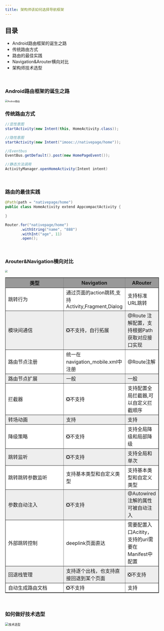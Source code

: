```yaml
---
title: 架构师该如何选择导航框架
---
```


## 目录

- Android路由框架的诞生之路
- 传统路由方式
- 路由的最佳实践
- Navigation&Arouter横向对比
- 架构师技术选型

<br/>

### Android路由框架的诞生之路

<img src="Android路由.png" alt="Android路由" style="zoom:50%;" />

<br/>

### 传统路由方式

```java
//显性意图
startActivity(new Intent(this, HomeActivity.class));

//隐性意图
startActivity(new Intent("imooc://nativepage/home"));

//Eventbus
EventBus.getDefault().post(new HomePageEvent());

//静态方法调用
ActivityManager.openHomeActivity(Intent intent)
```

<br/>

### 路由的最佳实践

```java
@Path(path = "nativepage/home")
public class HomeActivity extend AppcompactActivity {
    
}

Router.for("nativepage/home")
       .withString("name", "888")
       .withInt("age", 11)
       .open();
```



<br/>

### Arouter&Navigation横向对比
<img src="/imgs/route/路由框架.png" style="zoom:50%;" />
<table border="1">
  <tr bgcolor="#999999">
    <th width="310">类型</th>
    <th> Navigation</th>
    <th> ARouter</th>
  </tr>
  <tr  bgcolor="#ffffff">
    <td>跳转行为</td>
    <td>通过页面的action跳转,支持Activity,Fragment,Dialog</td>
    <td>支持标准URL跳转</td>
  </tr>
  <tr  bgcolor="#eeeeee">
   <td>模块间通信</td>
   <td>❎不支持，自行拓展</td>
   <td>@Route 注解配置，支持根据Path获取对应接口实现</td>
  </tr>
   <tr  bgcolor="#ffffff">
    <td>路由节点注册</td>
    <td>统一在navigation_mobile.xml中注册</td>
    <td>@Route注解</td>
  </tr>
  <tr  bgcolor="#eeeeee">
   <td>路由节点扩展</td>
   <td>一般</td>
   <td>一般 </td>
  </tr>
  <tr  bgcolor="#ffffff">
   <td>拦截器</td>
   <td>❎不支持 </td>
   <td>支持配置全局拦截器,可以自定义拦截顺序 </td>
  </tr>
  <tr  bgcolor="#eeeeee">
   <td>转场动画</td>
   <td>支持</td>
   <td>支持</td>
  </tr>
   <tr  bgcolor="#ffffff">
   <td>降级策略</td>
   <td>❎不支持</td>
   <td>支持全局降级和局部降级 </td>
  </tr>
    <tr  bgcolor="#eeeeee">
   <td>跳转监听</td>
   <td>❎不支持</td>
   <td>支持全局和单次 </td>
  </tr>
  <tr  bgcolor="#ffffff">
   <td>跳转跳转参数监听</td>
   <td>支持基本类型和自定义类型</td>
   <td>支持基本类型和自定义类型</td>
  </tr>
  <tr  bgcolor="#eeeeee">
   <td>参数自动注入</td>
   <td>❎不支持</td>
   <td>@Autowired 注解的属性可被自动注入</td>
  </tr>
   <tr  bgcolor="#ffffff">
   <td>外部跳转控制</td>
   <td>deeplink页面直达 </td>
   <td>需要配置入口Acitity，支持的uri需要在Manifest中配置</td>
  </tr>
     <tr  bgcolor="#eeeeee">
   <td>回退栈管理</td>
   <td>支持逐个出栈，也支持直接回退到某个页面 </td>
   <td>❎不支持</td>
  </tr>
      <tr  bgcolor="#ffffff">
   <td>自动生成路由文档</td>
   <td>❎不支持 </td>
   <td>支持</td>
  </tr>
</table>
<br/>

### 如何做好技术选型

<img src="/imgs/route/技术选型.png" alt="技术选型" style="zoom:70%;" />
